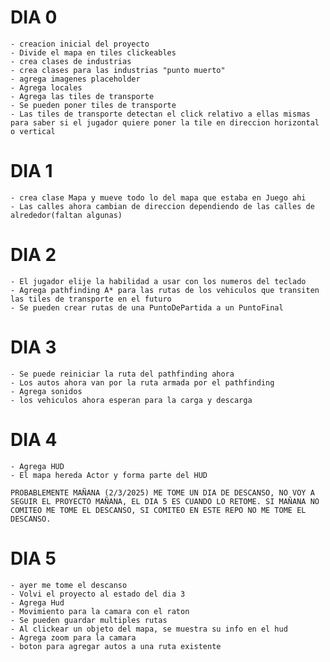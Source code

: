 # DIA 0
    - creacion inicial del proyecto
    - Divide el mapa en tiles clickeables
    - crea clases de industrias
    - crea clases para las industrias "punto muerto"
    - agrega imagenes placeholder
    - Agrega locales
    - Agrega las tiles de transporte
    - Se pueden poner tiles de transporte
    - Las tiles de transporte detectan el click relativo a ellas mismas para saber si el jugador quiere poner la tile en direccion horizontal o vertical

# DIA 1
    - crea clase Mapa y mueve todo lo del mapa que estaba en Juego ahi
    - Las calles ahora cambian de direccion dependiendo de las calles de alrededor(faltan algunas)

# DIA 2
    - El jugador elije la habilidad a usar con los numeros del teclado
    - Agrega pathfinding A* para las rutas de los vehiculos que transiten las tiles de transporte en el futuro
    - Se pueden crear rutas de una PuntoDePartida a un PuntoFinal

# DIA 3
    - Se puede reiniciar la ruta del pathfinding ahora
    - Los autos ahora van por la ruta armada por el pathfinding
    - Agrega sonidos
    - los vehiculos ahora esperan para la carga y descarga


# DIA 4
    - Agrega HUD
    - El mapa hereda Actor y forma parte del HUD

    PROBABLEMENTE MAÑANA (2/3/2025) ME TOME UN DIA DE DESCANSO, NO VOY A SEGUIR EL PROYECTO MAÑANA, EL DIA 5 ES CUANDO LO RETOME. SI MAÑANA NO COMITEO ME TOME EL DESCANSO, SI COMITEO EN ESTE REPO NO ME TOME EL DESCANSO.

# DIA 5
    - ayer me tome el descanso
    - Volvi el proyecto al estado del dia 3
    - Agrega Hud
    - Movimiento para la camara con el raton
    - Se pueden guardar multiples rutas
    - Al clickear un objeto del mapa, se muestra su info en el hud
    - Agrega zoom para la camara
    - boton para agregar autos a una ruta existente